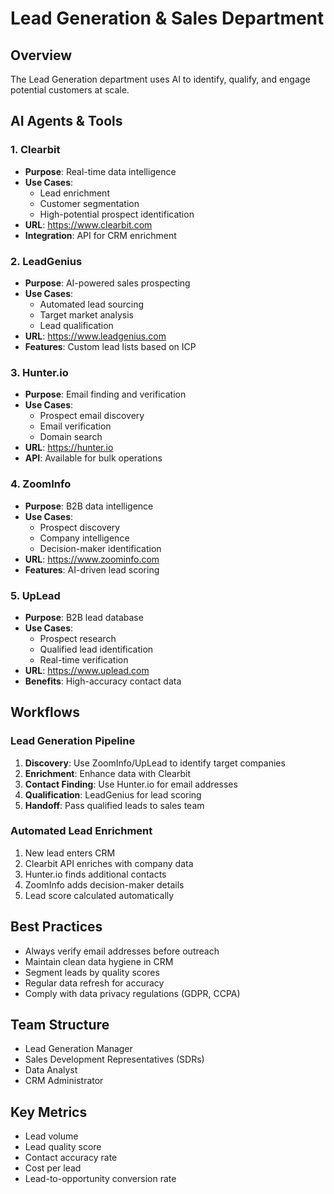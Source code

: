 # Lead Generation & Sales Department

## Overview
The Lead Generation department uses AI to identify, qualify, and engage potential customers at scale.

## AI Agents & Tools

### 1. Clearbit
- **Purpose**: Real-time data intelligence
- **Use Cases**:
  - Lead enrichment
  - Customer segmentation
  - High-potential prospect identification
- **URL**: https://www.clearbit.com
- **Integration**: API for CRM enrichment

### 2. LeadGenius
- **Purpose**: AI-powered sales prospecting
- **Use Cases**:
  - Automated lead sourcing
  - Target market analysis
  - Lead qualification
- **URL**: https://www.leadgenius.com
- **Features**: Custom lead lists based on ICP

### 3. Hunter.io
- **Purpose**: Email finding and verification
- **Use Cases**:
  - Prospect email discovery
  - Email verification
  - Domain search
- **URL**: https://hunter.io
- **API**: Available for bulk operations

### 4. ZoomInfo
- **Purpose**: B2B data intelligence
- **Use Cases**:
  - Prospect discovery
  - Company intelligence
  - Decision-maker identification
- **URL**: https://www.zoominfo.com
- **Features**: AI-driven lead scoring

### 5. UpLead
- **Purpose**: B2B lead database
- **Use Cases**:
  - Prospect research
  - Qualified lead identification
  - Real-time verification
- **URL**: https://www.uplead.com
- **Benefits**: High-accuracy contact data

## Workflows

### Lead Generation Pipeline
1. **Discovery**: Use ZoomInfo/UpLead to identify target companies
2. **Enrichment**: Enhance data with Clearbit
3. **Contact Finding**: Use Hunter.io for email addresses
4. **Qualification**: LeadGenius for lead scoring
5. **Handoff**: Pass qualified leads to sales team

### Automated Lead Enrichment
1. New lead enters CRM
2. Clearbit API enriches with company data
3. Hunter.io finds additional contacts
4. ZoomInfo adds decision-maker details
5. Lead score calculated automatically

## Best Practices
- Always verify email addresses before outreach
- Maintain clean data hygiene in CRM
- Segment leads by quality scores
- Regular data refresh for accuracy
- Comply with data privacy regulations (GDPR, CCPA)

## Team Structure
- Lead Generation Manager
- Sales Development Representatives (SDRs)
- Data Analyst
- CRM Administrator

## Key Metrics
- Lead volume
- Lead quality score
- Contact accuracy rate
- Cost per lead
- Lead-to-opportunity conversion rate
